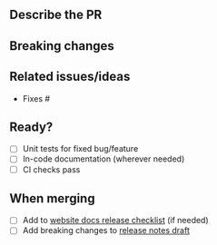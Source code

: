 ## Describe the PR
<!-- 
A clear and concise description of the bug the PR fixes or the feature the PR introduces. 
We may use this for the changelog and/or documentation. 
-->

## Breaking changes
<!-- If PR creates known breaking changes, please list them: -->

## Related issues/ideas
<!-- PR relates to issues in the `kirby` repo or ideas on `feedback.getkirby.com`: -->

- Fixes #

## Ready?
<!-- 
If you feel like you can help to check off the following tasks, 
that'd be great. If not, don't worry - we will take care of it. 
-->

- [ ] Unit tests for fixed bug/feature
- [ ] In-code documentation (wherever needed)
- [ ] CI checks pass

<!-- 
CI runs automatically when the PR is created or run `composer ci` locally.
Running locally requires PHPUnit, PHP-CS-Fixer, Psalm, PHPCPD and PHPMD.
-->

## When merging
<!-- We will take care of the following TODO when reviewing and merging the PR -->

- [ ] Add to [website docs release checklist](https://github.com/getkirby/getkirby.com/pulls) (if needed)
- [ ] Add breaking changes to [release notes draft](https://github.com/getkirby/kirby/releases)
